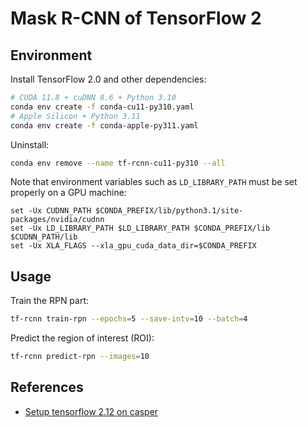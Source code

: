 # Mask R-CNN of TensorFlow 2

## Environment

Install TensorFlow 2.0 and other dependencies:

```bash
# CUDA 11.8 + cuDNN 8.6 + Python 3.10
conda env create -f conda-cu11-py310.yaml
# Apple Silicon + Python 3.11
conda env create -f conda-apple-py311.yaml
```

Uninstall:

```bash
conda env remove --name tf-rcnn-cu11-py310 --all
```

Note that environment variables such as `LD_LIBRARY_PATH` must be set properly
on a GPU machine:

```fish
set -Ux CUDNN_PATH $CONDA_PREFIX/lib/python3.1/site-packages/nvidia/cudnn
set -Ux LD_LIBRARY_PATH $LD_LIBRARY_PATH $CONDA_PREFIX/lib $CUDNN_PATH/lib
set -Ux XLA_FLAGS --xla_gpu_cuda_data_dir=$CONDA_PREFIX
```

## Usage

Train the RPN part:

```bash
tf-rcnn train-rpn --epochs=5 --save-intv=10 --batch=4
```

Predict the region of interest (ROI):

```bash
tf-rcnn predict-rpn --images=10
```

## References

- [Setup tensorflow 2.12 on casper](https://github.com/NCAR/casper_tensorflow_gpu)
